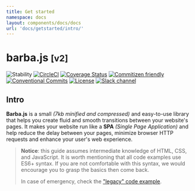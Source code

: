 ```yaml
---
title: Get started
namespace: docs
layout: components/docs/docs
url: 'docs/getstarted/intro/'
---
```


# barba.js <small>[v2]</small>

![Stability](https://img.shields.io/badge/stability-stable-brightgreen.svg?style=flat-square "Badge")
[![CircleCI](https://img.shields.io/circleci/project/github/barbajs/barba/master.svg?style=flat-square)](https://circleci.com/gh/barbajs/barba/tree/master "Badge")
[![Coverage Status](https://img.shields.io/coveralls/github/barbajs/barba/master.svg?style=flat-square)](https://coveralls.io/github/barbajs/barba?branch=master "Badge")
[![Commitizen friendly](https://img.shields.io/badge/commitizen-friendly-brightgreen.svg?style=flat-square)](http://commitizen.github.io/cz-cli/ "Badge")
[![Conventional Commits](https://img.shields.io/badge/Conventional%20Commits-1.0.0-yellow.svg?style=flat-square)](https://conventionalcommits.org "Badge")
[![License](https://img.shields.io/badge/license-MIT-green.svg?style=flat-square)](https://github.com/barbajs/barba/blob/master/LICENSE "Badge")
[![Slack channel](https://img.shields.io/badge/slack-channel-purple.svg?style=flat-square&logo=slack)](https://barbajs.slack.com "Badge")

## Intro

**Barba.js** is a small *(7kb minified and compressed)* and easy-to-use library that helps you create fluid and smooth transitions between your website's pages. It makes your website run like a **SPA** *(Single Page Application)* and help reduce the delay between your pages, minimize browser HTTP requests and enhance your user's web experience.

> **Notice**: this guide assumes intermediate knowledge of HTML, CSS, and JavaScript. It is worth mentioning that all code examples use ES6+ syntax. If you are not comfortable with this syntax, we would encourage you to grasp the basics then come back.
>
> In case of emergency, check the ["legacy" code example](/docs/getstarted/legacy/).
